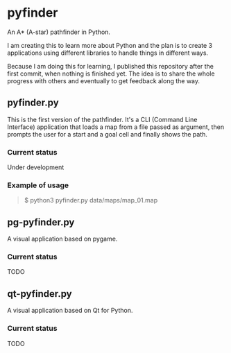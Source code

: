# pyfinder
An A* (A-star) pathfinder in Python.

I am creating this to learn more about Python and the plan is to create 3 applications using different libraries to handle things in different ways.

Because I am doing this for learning, I published this repository after the first commit, when nothing is finished yet. The idea is to share the whole progress with others and eventually to get feedback along the way.

## pyfinder.py
This is the first version of the pathfinder.
It's a CLI (Command Line Interface) application that loads a map from a file passed as argument, then prompts the user for a start and a goal cell and finally shows the path.

### Current status
Under development

### Example of usage
> $ python3 pyfinder.py data/maps/map_01.map

## pg-pyfinder.py
A visual application based on pygame.

### Current status
TODO

## qt-pyfinder.py
A visual application based on Qt for Python.

### Current status
TODO
